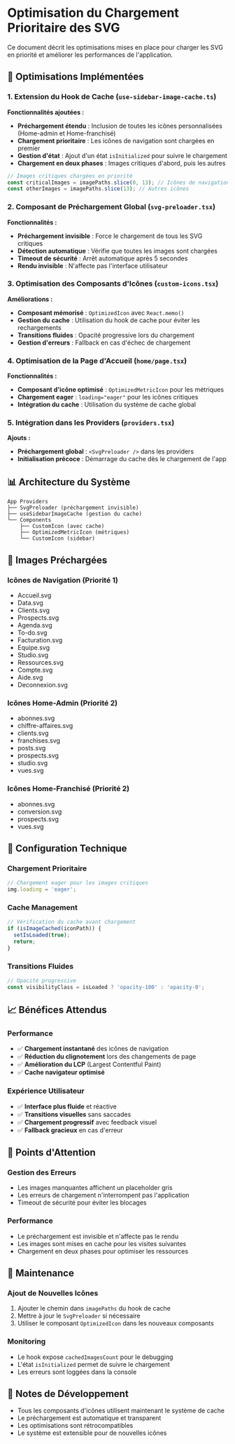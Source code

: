 # Optimisation du Chargement Prioritaire des SVG

Ce document décrit les optimisations mises en place pour charger les SVG en priorité et améliorer les performances de l'application.

## 🚀 Optimisations Implémentées

### 1. Extension du Hook de Cache (`use-sidebar-image-cache.ts`)

**Fonctionnalités ajoutées :**
- **Préchargement étendu** : Inclusion de toutes les icônes personnalisées (Home-admin et Home-franchisé)
- **Chargement prioritaire** : Les icônes de navigation sont chargées en premier
- **Gestion d'état** : Ajout d'un état `isInitialized` pour suivre le chargement
- **Chargement en deux phases** : Images critiques d'abord, puis les autres

```typescript
// Images critiques chargées en priorité
const criticalImages = imagePaths.slice(0, 13); // Icônes de navigation
const otherImages = imagePaths.slice(13); // Autres icônes
```

### 2. Composant de Préchargement Global (`svg-preloader.tsx`)

**Fonctionnalités :**
- **Préchargement invisible** : Force le chargement de tous les SVG critiques
- **Détection automatique** : Vérifie que toutes les images sont chargées
- **Timeout de sécurité** : Arrêt automatique après 5 secondes
- **Rendu invisible** : N'affecte pas l'interface utilisateur

### 3. Optimisation des Composants d'Icônes (`custom-icons.tsx`)

**Améliorations :**
- **Composant mémorisé** : `OptimizedIcon` avec `React.memo()`
- **Gestion du cache** : Utilisation du hook de cache pour éviter les rechargements
- **Transitions fluides** : Opacité progressive lors du chargement
- **Gestion d'erreurs** : Fallback en cas d'échec de chargement

### 4. Optimisation de la Page d'Accueil (`home/page.tsx`)

**Fonctionnalités :**
- **Composant d'icône optimisé** : `OptimizedMetricIcon` pour les métriques
- **Chargement eager** : `loading="eager"` pour les icônes critiques
- **Intégration du cache** : Utilisation du système de cache global

### 5. Intégration dans les Providers (`providers.tsx`)

**Ajouts :**
- **Préchargement global** : `<SvgPreloader />` dans les providers
- **Initialisation précoce** : Démarrage du cache dès le chargement de l'app

## 📊 Architecture du Système

```
App Providers
├── SvgPreloader (préchargement invisible)
├── useSidebarImageCache (gestion du cache)
└── Components
    ├── CustomIcon (avec cache)
    ├── OptimizedMetricIcon (métriques)
    └── CustomIcon (sidebar)
```

## 🎯 Images Préchargées

### Icônes de Navigation (Priorité 1)
- Accueil.svg
- Data.svg
- Clients.svg
- Prospects.svg
- Agenda.svg
- To-do.svg
- Facturation.svg
- Equipe.svg
- Studio.svg
- Ressources.svg
- Compte.svg
- Aide.svg
- Deconnexion.svg

### Icônes Home-Admin (Priorité 2)
- abonnes.svg
- chiffre-affaires.svg
- clients.svg
- franchises.svg
- posts.svg
- prospects.svg
- studio.svg
- vues.svg

### Icônes Home-Franchisé (Priorité 2)
- abonnes.svg
- conversion.svg
- prospects.svg
- vues.svg

## 🔧 Configuration Technique

### Chargement Prioritaire
```typescript
// Chargement eager pour les images critiques
img.loading = 'eager';
```

### Cache Management
```typescript
// Vérification du cache avant chargement
if (isImageCached(iconPath)) {
  setIsLoaded(true);
  return;
}
```

### Transitions Fluides
```typescript
// Opacité progressive
const visibilityClass = isLoaded ? 'opacity-100' : 'opacity-0';
```

## 📈 Bénéfices Attendus

### Performance
- ✅ **Chargement instantané** des icônes de navigation
- ✅ **Réduction du clignotement** lors des changements de page
- ✅ **Amélioration du LCP** (Largest Contentful Paint)
- ✅ **Cache navigateur optimisé**

### Expérience Utilisateur
- ✅ **Interface plus fluide** et réactive
- ✅ **Transitions visuelles** sans saccades
- ✅ **Chargement progressif** avec feedback visuel
- ✅ **Fallback gracieux** en cas d'erreur

## 🚨 Points d'Attention

### Gestion des Erreurs
- Les images manquantes affichent un placeholder gris
- Les erreurs de chargement n'interrompent pas l'application
- Timeout de sécurité pour éviter les blocages

### Performance
- Le préchargement est invisible et n'affecte pas le rendu
- Les images sont mises en cache pour les visites suivantes
- Chargement en deux phases pour optimiser les ressources

## 🔄 Maintenance

### Ajout de Nouvelles Icônes
1. Ajouter le chemin dans `imagePaths` du hook de cache
2. Mettre à jour le `SvgPreloader` si nécessaire
3. Utiliser le composant `OptimizedIcon` dans les nouveaux composants

### Monitoring
- Le hook expose `cachedImagesCount` pour le debugging
- L'état `isInitialized` permet de suivre le chargement
- Les erreurs sont loggées dans la console

## 📝 Notes de Développement

- Tous les composants d'icônes utilisent maintenant le système de cache
- Le préchargement est automatique et transparent
- Les optimisations sont rétrocompatibles
- Le système est extensible pour de nouvelles icônes
